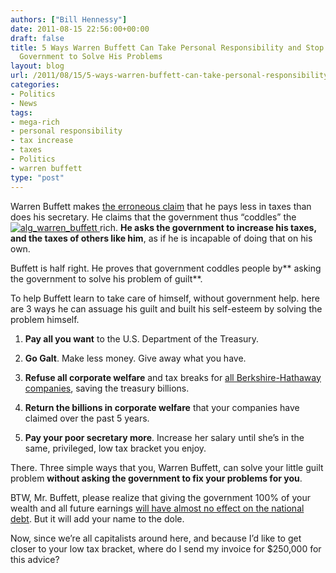 ```yaml
---
authors: ["Bill Hennessy"]
date: 2011-08-15 22:56:00+00:00
draft: false
title: 5 Ways Warren Buffett Can Take Personal Responsibility and Stop Relying on
  Government to Solve His Problems
layout: blog
url: /2011/08/15/5-ways-warren-buffett-can-take-personal-responsibility-and-stop-relying-on-government-to-solve-his-problems/
categories:
- Politics
- News
tags:
- mega-rich
- personal responsibility
- tax increase
- taxes
- Politics
- warren buffett
type: "post"
---
```


Warren Buffett makes [the erroneous claim](https://online.wsj.com/article/SB10001424053111903999904576466541882356616.html) that he pays less in taxes than does his secretary. He claims that the government thus “coddles” the [![alg_warren_buffett](https://hennessysview.com/wp-content/uploads/2011/08/alg_warren_buffett_thumb.jpg)
](https://hennessysview.com/wp-content/uploads/2011/08/alg_warren_buffett.jpg)rich. **He asks the government to increase his taxes, and the taxes of others like him**, as if he is incapable of doing that on his own.

Buffett is half right. He proves that government coddles people by** asking the government to solve his problem of guilt**. 

To help Buffett learn to take care of himself, without government help. here are 3 ways he can assuage his guilt and built his self-esteem by solving the problem himself. 

1. **Pay all you want** to the U.S. Department of the Treasury. 

2. **Go Galt**. Make less money. Give away what you have.

3. **Refuse all corporate welfare** and tax breaks for [all Berkshire-Hathaway companies](https://www.cnbc.com/id/22130601/), saving the treasury billions.

4. **Return the billions in corporate welfare** that your companies have claimed over the past 5 years. 

5. **Pay your poor secretary more**. Increase her salary until she’s in the same, privileged, low tax bracket you enjoy. 

There. Three simple ways that you, Warren Buffett, can solve your little guilt problem **without asking the government to fix your problems for you**. 

BTW, Mr. Buffett, please realize that giving the government 100% of your wealth and all future earnings [will have almost no effect on the national debt](https://stlouisteaparty.com/2011/08/11/does-this-explain-americas-downgrade/). But it will add your name to the dole. 

Now, since we’re all capitalists around here, and because I’d like to get closer to your low tax bracket, where do I send my invoice for $250,000 for this advice?
